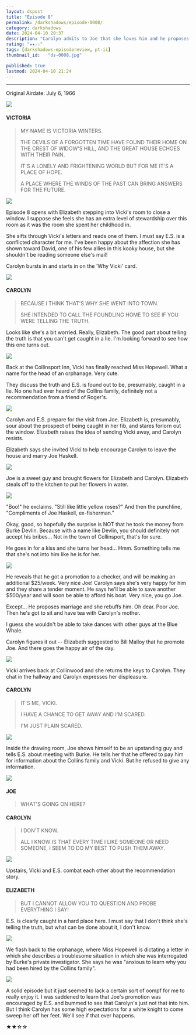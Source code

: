 ```yaml
---
layout: dspost
title: "Episode 8"
permalink: /darkshadows/episode-0008/
category: darkshadows
date: 2024-04-10 20:37
description: "Carolyn admits to Joe that she loves him and he proposes to her that they marry."
rating: "★★☆☆"
tags: [darkshadows-episodereview, pt-ii]
thumbnail_id:	"ds-0008.jpg"

published: true
lastmod: 2024-04-10 21:24
---
```

[//]: # (  4/10/24  -added)

*****

<p>Original Airdate: July 6, 1966</p>

<img src="{{ site.url }}/assets/img/ds-0008-00.jpg" />

#### VICTORIA 

> MY NAME IS VICTORIA WINTERS.
>
> THE DEVILS OF A FORGOTTEN TIME HAVE FOUND THEIR HOME ON THE CREST OF WIDOW'S HILL, AND THE GREAT HOUSE ECHOES WITH THEIR PAIN. 
>
> IT'S A LONELY AND FRIGHTENING WORLD BUT FOR ME IT'S A PLACE OF HOPE.
> 
> A PLACE WHERE THE WINDS OF THE PAST CAN BRING ANSWERS FOR THE FUTURE.

<img src="{{ site.url }}/assets/img/ds-0008-01.jpg" />

<p>Episode 8 opens with Elizabeth stepping into Vicki's room to close a window. I suppose she feels she has an extra level of stewardship over this room as it was the room she spent her childhood in.</p>

<p>She sifts through Vicki's letters and reads one of them. I must say E.S. is a conflicted character for me. I've been happy about the affection she has shown toward David, one of his few allies in this kooky house, but she shouldn't be reading someone else's mail!</p>

<p>Carolyn bursts in and starts in on the 'Why Vicki' card. </p>

<img src="{{ site.url }}/assets/img/ds-0008-02.jpg" />

#### CAROLYN 

> BECAUSE I THINK THAT'S WHY SHE WENT INTO TOWN. 
> 
> SHE INTENDED TO CALL THE FOUNDLING HOME TO SEE IF YOU WERE TELLING THE TRUTH.

<p>Looks like she's a bit worried. Really, Elizabeth. The good part about telling the truth is that you can't get caught in a lie. I'm looking forward to see how this one turns out.</p>

<img src="{{ site.url }}/assets/img/ds-0008-03.jpg" />

<p>Back at the Collinsport Inn, Vicki has finally reached Miss Hopewell. What a name for the head of an orphanage. Very cute.</p>

<p>They discuss the truth and E.S. is found out to be, presumably, caught in a lie. No one had ever heard of the Collins family, definitely not a recommendation from a friend of Roger's.</p>

<img src="{{ site.url }}/assets/img/ds-0008-04.jpg" />

<p>Carolyn and E.S. prepare for the visit from Joe. Elizabeth is, presumably, sour about the prospect of being caught in her fib, and stares forlorn out the window. Elizabeth raises the idea of sending Vicki away, and Carolyn resists.</p>

<p>Elizabeth says she invited Vicki to help encourage Carolyn to leave the house and marry Joe Haskell.</p>

<img src="{{ site.url }}/assets/img/ds-0008-05.jpg" />

<p>Joe is a sweet guy and brought flowers for Elizabeth and Carolyn. Elizabeth steals off to the kitchen to put her flowers in water.</p>

<img src="{{ site.url }}/assets/img/ds-0008-06.jpg" />

<p>"Boo!" he exclaims. "Still like little yellow roses?" And then the punchline, "Compliments of Joe Haskell, ex-fisherman."</p>

<p>Okay, good, so hopefully the surprise is NOT that he took the money from Burke Devlin. Because with a name like Devlin, you should definitely not accept his bribes... Not in the town of Collinsport, that's for sure.</p>

<p>He goes in for a kiss and she turns her head... Hmm. Something tells me that she's not into him like he is for her.</p>

<img src="{{ site.url }}/assets/img/ds-0008-07.jpg" />

<p>He reveals that he got a promotion to a checker, and will be making an additional $25/week. Very nice Joe! Carolyn says she's very happy for him and they share a tender moment. He says he'll be able to save another $500/year and will soon be able to afford his boat. Very nice, you go Joe.</p>

<p>Except... He proposes marriage and she rebuffs him. Oh dear. Poor Joe. Then he's got to sit and have tea with Carolyn's mother.</p>

<p>I guess she wouldn't be able to take dances with other guys at the Blue Whale.</p>

<p>Carolyn figures it out -- Elizabeth suggested to Bill Malloy that he promote Joe. And there goes the happy air of the day.</p>

<img src="{{ site.url }}/assets/img/ds-0008-08.jpg" />

<p>Vicki arrives back at Collinwood and she returns the keys to Carolyn. They chat in the hallway and Carolyn expresses her displeasure. </p>

#### CAROLYN 

> IT'S ME, VICKI.
> 
> I HAVE A CHANCE TO GET AWAY AND I'M SCARED.
> 
> I'M JUST PLAIN SCARED.

<img src="{{ site.url }}/assets/img/ds-0008-09.jpg" />

<p>Inside the drawing room, Joe shows himself to be an upstanding guy and tells E.S. about meeting with Burke. He tells her that he offered to pay him for information about the Collins family and Vicki. But he refused to give any information.</p>

<img src="{{ site.url }}/assets/img/ds-0008-10.jpg" />

#### JOE 

> WHAT'S GOING ON HERE?

#### CAROLYN 

> I DON'T KNOW.
> 
> ALL I KNOW IS THAT EVERY TIME I LIKE SOMEONE OR NEED SOMEONE, I SEEM TO DO MY BEST TO PUSH THEM AWAY.

<img src="{{ site.url }}/assets/img/ds-0008-11.jpg" />

<p>Upstairs, Vicki and E.S. combat each other about the recommendation story. </p>

#### ELIZABETH 

> BUT I CANNOT ALLOW YOU TO QUESTION AND PROBE EVERYTHING I SAY!

<p>E.S. is clearly caught in a hard place here. I must say that I don't think she's telling the truth, but what can be done about it, I don't know.</p>

<img src="{{ site.url }}/assets/img/ds-0008-12.jpg" />

<p>We flash back to the orphanage, where Miss Hopewell is dictating a letter in which she describes a troublesome situation in which she was interrogated by Burke's private investigator. She says he was "anxious to learn why you had been hired by the Collins family". </p>

<img src="{{ site.url }}/assets/img/ds-0008-13.jpg" />

<p>A solid episode but it just seemed to lack a certain sort of oompf for me to really enjoy it. I was saddened to learn that Joe's promotion was encouraged by E.S. and bummed to see that Carolyn's just not that into him. But I think Carolyn has some high expectations for a white knight to come sweep her off her feet. We'll see if that ever happens.</p>

<p>★★☆☆</p>

